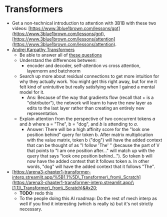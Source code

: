 # Transformers

* Get a non-technical introduction to attention with 3B1B with these two videos: [https://www.3blue1brown.com/lessons/gpt](https://www.3blue1brown.com/lessons/gpt), [https://www.3blue1brown.com/lessons/attention](https://www.3blue1brown.com/lessons/attention). &#x20;
* [Andrej Karpathy Transformers](https://www.youtube.com/watch?v=kCc8FmEb1nY)
  * Be able to answer all of [these questions](https://jacobgw.com/blog/tft/2024/05/12/srs-intuit.html)
  * Understand the differences between:
    * encoder and decoder, self-attention vs cross attention, layernorm and batchnorm
  * Search up more about residual connections to get more intuition for why they actually work. You might get this right away, but for me it felt kind of unintuitive but really satisfying when I gained a mental model for it.
    * Ans: Because of the way that gradients flow (recall that + is a "distributor"), the network will learn to have the new layer as edits to the last layer rather than creating an entirely new representation.&#x20;
  * Explain attention from the perspective of two concurrent tokens _a_ and _b_ where a = "The", b = "dog", and _b_ is attending to _a_.
    * Answer: There will be a high affinity score for the "look one position behind" query for token b. After matrix multiplication with the value matrix, token b ("dog") will have the added context that can be thought of as "I follow 'The' " (because the part of V that points to "I am one position after..." will match up with the query that says "look one position behind..."). So token b will now have the added context that it follows token a. In other words, "dog" will have the added context that it follows "The".
* [https://arena3-chapter1-transformer-interp.streamlit.app/%5B1.1%5D\_Transformer\_from\_Scratch](https://arena3-chapter1-transformer-interp.streamlit.app/\[1.1]\_Transformer\_from\_Scratch)&#x20;
  * **TODO:** redo this&#x20;
  * To the people doing this AI roadmap: Do the rest of mech interp as well if you find it interesting (which is really is) but it's not strictly necessary.&#x20;
